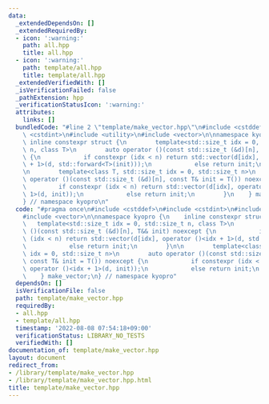 ```yaml
---
data:
  _extendedDependsOn: []
  _extendedRequiredBy:
  - icon: ':warning:'
    path: all.hpp
    title: all.hpp
  - icon: ':warning:'
    path: template/all.hpp
    title: template/all.hpp
  _extendedVerifiedWith: []
  _isVerificationFailed: false
  _pathExtension: hpp
  _verificationStatusIcon: ':warning:'
  attributes:
    links: []
  bundledCode: "#line 2 \"template/make_vector.hpp\"\n#include <cstddef>\n#include\
    \ <cstdint>\n#include <utility>\n#include <vector>\n\nnamespace kyopro {\n   \
    \ inline constexpr struct {\n        template<std::size_t idx = 0, std::size_t\
    \ n, class T>\n        auto operator ()(const std::size_t (&d)[n], T&& init) noexcept\
    \ {\n            if constexpr (idx < n) return std::vector(d[idx], operator ()<idx\
    \ + 1>(d, std::forward<T>(init)));\n            else return init;\n        }\n\
    \n        template<class T, std::size_t idx = 0, std::size_t n>\n        auto\
    \ operator ()(const std::size_t (&d)[n], const T& init = T()) noexcept {\n   \
    \         if constexpr (idx < n) return std::vector(d[idx], operator ()<idx +\
    \ 1>(d, init));\n            else return init;\n        }\n    } make_vector;\n\
    } // namespace kyopro\n"
  code: "#pragma once\n#include <cstddef>\n#include <cstdint>\n#include <utility>\n\
    #include <vector>\n\nnamespace kyopro {\n    inline constexpr struct {\n     \
    \   template<std::size_t idx = 0, std::size_t n, class T>\n        auto operator\
    \ ()(const std::size_t (&d)[n], T&& init) noexcept {\n            if constexpr\
    \ (idx < n) return std::vector(d[idx], operator ()<idx + 1>(d, std::forward<T>(init)));\n\
    \            else return init;\n        }\n\n        template<class T, std::size_t\
    \ idx = 0, std::size_t n>\n        auto operator ()(const std::size_t (&d)[n],\
    \ const T& init = T()) noexcept {\n            if constexpr (idx < n) return std::vector(d[idx],\
    \ operator ()<idx + 1>(d, init));\n            else return init;\n        }\n\
    \    } make_vector;\n} // namespace kyopro"
  dependsOn: []
  isVerificationFile: false
  path: template/make_vector.hpp
  requiredBy:
  - all.hpp
  - template/all.hpp
  timestamp: '2022-08-08 07:54:18+09:00'
  verificationStatus: LIBRARY_NO_TESTS
  verifiedWith: []
documentation_of: template/make_vector.hpp
layout: document
redirect_from:
- /library/template/make_vector.hpp
- /library/template/make_vector.hpp.html
title: template/make_vector.hpp
---
```

